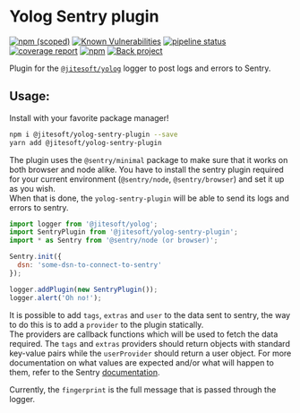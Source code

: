 # Yolog Sentry plugin

[![npm (scoped)](https://img.shields.io/npm/v/@jitesoft/yolog-sentry-plugin)](https://www.npmjs.com/package/@jitesoft/yolog-sentry-plugin)
[![Known Vulnerabilities](https://snyk.io/test/npm/@jitesoft/yolog-sentry-plugin/badge.svg)](https://snyk.io/test/npm/@jitesoft/yolog-sentry-plugin)
[![pipeline status](https://gitlab.com/jitesoft/open-source/javascript/yolog-plugins/sentry/badges/master/pipeline.svg)](https://gitlab.com/jitesoft/open-source/javascript/yolog-plugins/sentry/commits/master)
[![coverage report](https://gitlab.com/jitesoft/open-source/javascript/yolog-plugins/sentry/badges/master/coverage.svg)](https://gitlab.com/jitesoft/open-source/javascript/yolog-plugins/sentry/commits/master)
[![npm](https://img.shields.io/npm/dt/@jitesoft/yolog-sentry-plugin)](https://www.npmjs.com/package/@jitesoft/yolog-sentry-plugin)
[![Back project](https://img.shields.io/badge/Open%20Collective-Tip%20the%20devs!-blue.svg)](https://opencollective.com/jitesoft-open-source)


Plugin for the [`@jitesoft/yolog`](https://www.npmjs.com/package/@jitesoft/yolog) logger to post logs and errors to Sentry.

## Usage:

Install with your favorite package manager!

```bash
npm i @jitesoft/yolog-sentry-plugin --save
yarn add @jitesoft/yolog-sentry-plugin
```

The plugin uses the `@sentry/minimal` package to make sure that it works on both browser and node alike.
You have to install the sentry plugin required for your current environment (`@sentry/node`, `@sentry/browser`) 
and set it up as you wish.  
When that is done, the `yolog-sentry-plugin` will be able to send its logs and errors to sentry.

```js
import logger from '@jitesoft/yolog';
import SentryPlugin from '@jitesoft/yolog-sentry-plugin';
import * as Sentry from '@sentry/node (or browser)';

Sentry.init({
  dsn: 'some-dsn-to-connect-to-sentry'
});

logger.addPlugin(new SentryPlugin());
logger.alert('Oh no!');
```

It is possible to add `tags`, `extras` and `user` to the data sent to sentry, the way to do this is to
add a `provider` to the plugin statically.  
The providers are callback functions which will be used to fetch the data required. The `tags` and `extras` providers
should return objects with standard key-value pairs while the `userProvider` should return a user object. For more documentation on what values are expected and/or 
what will happen to them, refer to the Sentry [documentation](https://docs.sentry.io/platforms/javascript/#adding-context).

Currently, the `fingerprint` is the full message that is passed through the logger.

